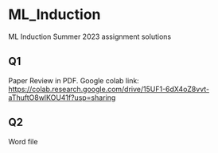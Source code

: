 # ML_Induction
ML Induction Summer 2023 assignment solutions
## Q1
Paper Review in PDF.
Google colab link: https://colab.research.google.com/drive/15UF1-6dX4oZ8vvt-aThuftO8wlKOU41f?usp=sharing

## Q2
Word file


